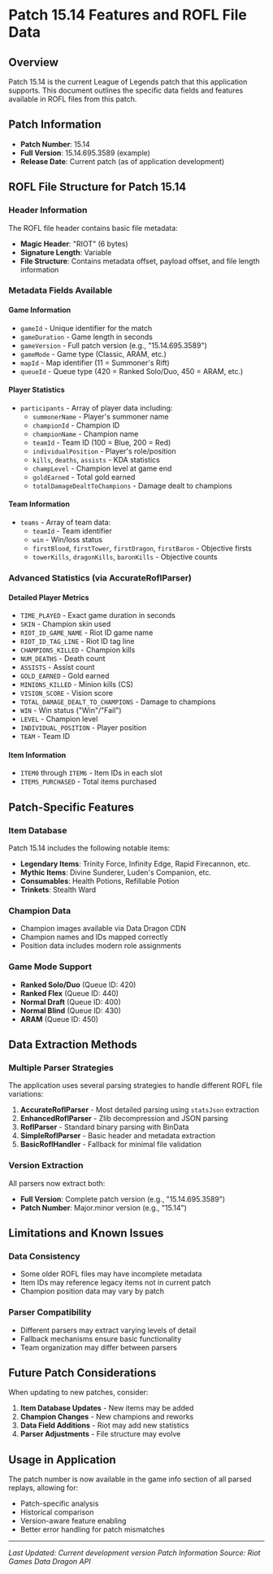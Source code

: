 # Patch 15.14 Features and ROFL File Data

## Overview
Patch 15.14 is the current League of Legends patch that this application supports. This document outlines the specific data fields and features available in ROFL files from this patch.

## Patch Information
- **Patch Number**: 15.14
- **Full Version**: 15.14.695.3589 (example)
- **Release Date**: Current patch (as of application development)

## ROFL File Structure for Patch 15.14

### Header Information
The ROFL file header contains basic file metadata:
- **Magic Header**: "RIOT" (6 bytes)
- **Signature Length**: Variable
- **File Structure**: Contains metadata offset, payload offset, and file length information

### Metadata Fields Available

#### Game Information
- `gameId` - Unique identifier for the match
- `gameDuration` - Game length in seconds
- `gameVersion` - Full patch version (e.g., "15.14.695.3589")
- `gameMode` - Game type (Classic, ARAM, etc.)
- `mapId` - Map identifier (11 = Summoner's Rift)
- `queueId` - Queue type (420 = Ranked Solo/Duo, 450 = ARAM, etc.)

#### Player Statistics
- `participants` - Array of player data including:
  - `summonerName` - Player's summoner name
  - `championId` - Champion ID
  - `championName` - Champion name
  - `teamId` - Team ID (100 = Blue, 200 = Red)
  - `individualPosition` - Player's role/position
  - `kills`, `deaths`, `assists` - KDA statistics
  - `champLevel` - Champion level at game end
  - `goldEarned` - Total gold earned
  - `totalDamageDealtToChampions` - Damage dealt to champions

#### Team Information
- `teams` - Array of team data:
  - `teamId` - Team identifier
  - `win` - Win/loss status
  - `firstBlood`, `firstTower`, `firstDragon`, `firstBaron` - Objective firsts
  - `towerKills`, `dragonKills`, `baronKills` - Objective counts

### Advanced Statistics (via AccurateRoflParser)

#### Detailed Player Metrics
- `TIME_PLAYED` - Exact game duration in seconds
- `SKIN` - Champion skin used
- `RIOT_ID_GAME_NAME` - Riot ID game name
- `RIOT_ID_TAG_LINE` - Riot ID tag line
- `CHAMPIONS_KILLED` - Champion kills
- `NUM_DEATHS` - Death count
- `ASSISTS` - Assist count
- `GOLD_EARNED` - Gold earned
- `MINIONS_KILLED` - Minion kills (CS)
- `VISION_SCORE` - Vision score
- `TOTAL_DAMAGE_DEALT_TO_CHAMPIONS` - Damage to champions
- `WIN` - Win status ("Win"/"Fail")
- `LEVEL` - Champion level
- `INDIVIDUAL_POSITION` - Player position
- `TEAM` - Team ID

#### Item Information
- `ITEM0` through `ITEM6` - Item IDs in each slot
- `ITEMS_PURCHASED` - Total items purchased

## Patch-Specific Features

### Item Database
Patch 15.14 includes the following notable items:
- **Legendary Items**: Trinity Force, Infinity Edge, Rapid Firecannon, etc.
- **Mythic Items**: Divine Sunderer, Luden's Companion, etc.
- **Consumables**: Health Potions, Refillable Potion
- **Trinkets**: Stealth Ward

### Champion Data
- Champion images available via Data Dragon CDN
- Champion names and IDs mapped correctly
- Position data includes modern role assignments

### Game Mode Support
- **Ranked Solo/Duo** (Queue ID: 420)
- **Ranked Flex** (Queue ID: 440)
- **Normal Draft** (Queue ID: 400)
- **Normal Blind** (Queue ID: 430)
- **ARAM** (Queue ID: 450)

## Data Extraction Methods

### Multiple Parser Strategies
The application uses several parsing strategies to handle different ROFL file variations:

1. **AccurateRoflParser** - Most detailed parsing using `statsJson` extraction
2. **EnhancedRoflParser** - Zlib decompression and JSON parsing
3. **RoflParser** - Standard binary parsing with BinData
4. **SimpleRoflParser** - Basic header and metadata extraction
5. **BasicRoflHandler** - Fallback for minimal file validation

### Version Extraction
All parsers now extract both:
- **Full Version**: Complete patch version (e.g., "15.14.695.3589")
- **Patch Number**: Major.minor version (e.g., "15.14")

## Limitations and Known Issues

### Data Consistency
- Some older ROFL files may have incomplete metadata
- Item IDs may reference legacy items not in current patch
- Champion position data may vary by patch

### Parser Compatibility
- Different parsers may extract varying levels of detail
- Fallback mechanisms ensure basic functionality
- Team organization may differ between parsers

## Future Patch Considerations

When updating to new patches, consider:
1. **Item Database Updates** - New items may be added
2. **Champion Changes** - New champions and reworks
3. **Data Field Additions** - Riot may add new statistics
4. **Parser Adjustments** - File structure may evolve

## Usage in Application

The patch number is now available in the game info section of all parsed replays, allowing for:
- Patch-specific analysis
- Historical comparison
- Version-aware feature enabling
- Better error handling for patch mismatches

---

*Last Updated: Current development version*
*Patch Information Source: Riot Games Data Dragon API*